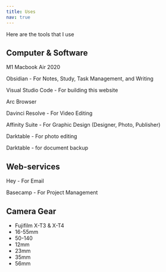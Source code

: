 ```yaml
---
title: Uses
nav: true
---
```


Here are the tools that I use

## Computer & Software

M1 Macbook Air 2020

Obsidian - For Notes, Study, Task Management, and Writing

Visual Studio Code - For building this website

Arc Browser

Davinci Resolve - For Video Editing

Affinity Suite - For Graphic Design (Designer, Photo, Publisher)

Darktable - For photo editing

Darktable - for document backup

## Web-services

Hey - For Email

Basecamp - For Project Management

## Camera Gear

- Fujifilm X-T3 & X-T4
- 16-55mm
- 50-140
- 12mm
- 23mm
- 35mm
- 56mm